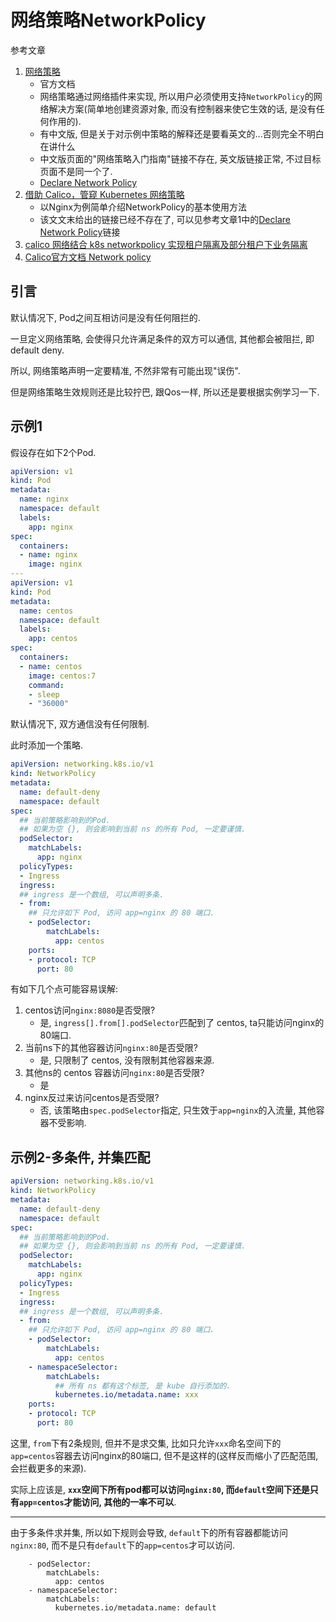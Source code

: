 # 网络策略NetworkPolicy

参考文章

1. [网络策略](https://kubernetes.io/docs/concepts/services-networking/network-policies/)
    - 官方文档
    - 网络策略通过网络插件来实现, 所以用户必须使用支持`NetworkPolicy`的网络解决方案(简单地创建资源对象, 而没有控制器来使它生效的话, 是没有任何作用的).
    - 有中文版, 但是关于对示例中策略的解释还是要看英文的...否则完全不明白在讲什么
    - 中文版页面的"网络策略入门指南"链接不存在, 英文版链接正常, 不过目标页面不是同一个了.
    - [Declare Network Policy](https://kubernetes.io/docs/tasks/administer-cluster/declare-network-policy/)
2. [借助 Calico，管窥 Kubernetes 网络策略](https://blog.fleeto.us/post/network-policy-basic-calico/)
    - 以Nginx为例简单介绍NetworkPolicy的基本使用方法
    - 该文文末给出的链接已经不存在了, 可以见参考文章1中的[Declare Network Policy]()链接
3. [calico 网络结合 k8s networkpolicy 实现租户隔离及部分租户下业务隔离](https://blog.csdn.net/qianggezhishen/article/details/80390598)
4. [Calico官方文档 Network policy](https://docs.projectcalico.org/v3.10/reference/resources/networkpolicy)

## 引言

默认情况下, Pod之间互相访问是没有任何阻拦的. 

一旦定义网络策略, 会使得只允许满足条件的双方可以通信, 其他都会被阻拦, 即 default deny.

所以, 网络策略声明一定要精准, 不然非常有可能出现"误伤".

但是网络策略生效规则还是比较拧巴, 跟Qos一样, 所以还是要根据实例学习一下.

## 示例1

假设存在如下2个Pod.

```yaml
apiVersion: v1
kind: Pod
metadata:
  name: nginx
  namespace: default
  labels:
    app: nginx
spec:
  containers:
  - name: nginx
    image: nginx
---
apiVersion: v1
kind: Pod
metadata:
  name: centos
  namespace: default
  labels:
    app: centos
spec:
  containers:
  - name: centos
    image: centos:7
    command:
    - sleep
    - "36000"
```

默认情况下, 双方通信没有任何限制. 

此时添加一个策略.

```yaml
apiVersion: networking.k8s.io/v1
kind: NetworkPolicy
metadata:
  name: default-deny
  namespace: default
spec:
  ## 当前策略影响到的Pod.
  ## 如果为空 {}, 则会影响到当前 ns 的所有 Pod, 一定要谨慎.
  podSelector:
    matchLabels:
      app: nginx
  policyTypes:
  - Ingress
  ingress:
  ## ingress 是一个数组, 可以声明多条.
  - from:
    ## 只允许如下 Pod, 访问 app=nginx 的 80 端口.
    - podSelector:
        matchLabels:
          app: centos
    ports:
    - protocol: TCP
      port: 80
```

有如下几个点可能容易误解:

1. centos访问`nginx:8080`是否受限?
    - 是, `ingress[].from[].podSelector`匹配到了 centos, ta只能访问nginx的80端口.
2. 当前ns下的其他容器访问`nginx:80`是否受限?
    - 是, 只限制了 centos, 没有限制其他容器来源.
3. 其他ns的 centos 容器访问`nginx:80`是否受限?
    - 是
4. nginx反过来访问centos是否受限?
    - 否, 该策略由`spec.podSelector`指定, 只生效于`app=nginx`的入流量, 其他容器不受影响.

## 示例2-多条件, 并集匹配

```yaml
apiVersion: networking.k8s.io/v1
kind: NetworkPolicy
metadata:
  name: default-deny
  namespace: default
spec:
  ## 当前策略影响到的Pod.
  ## 如果为空 {}, 则会影响到当前 ns 的所有 Pod, 一定要谨慎.
  podSelector:
    matchLabels:
      app: nginx
  policyTypes:
  - Ingress
  ingress:
  ## ingress 是一个数组, 可以声明多条.
  - from:
    ## 只允许如下 Pod, 访问 app=nginx 的 80 端口.
    - podSelector:
        matchLabels:
          app: centos
    - namespaceSelector:
        matchLabels:
          ## 所有 ns 都有这个标签, 是 kube 自行添加的.
          kubernetes.io/metadata.name: xxx
    ports:
    - protocol: TCP
      port: 80
```

这里, `from`下有2条规则, 但并不是求交集, 比如只允许`xxx`命名空间下的`app=centos`容器去访问nginx的80端口, 但不是这样的(这样反而缩小了匹配范围, 会拦截更多的来源).

实际上应该是, **`xxx`空间下所有pod都可以访问`nginx:80`, 而`default`空间下还是只有`app=centos`才能访问, 其他的一率不可以**.

------

由于多条件求并集, 所以如下规则会导致, `default`下的所有容器都能访问`nginx:80`, 而不是只有`default`下的`app=centos`才可以访问.

```
    - podSelector:
        matchLabels:
          app: centos
    - namespaceSelector:
        matchLabels:
          kubernetes.io/metadata.name: default
```
